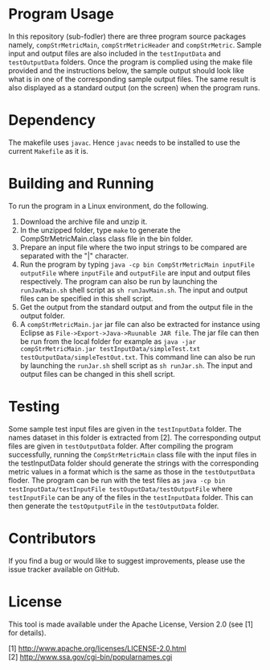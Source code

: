 Program Usage
=============
In this repository (sub-fodler) there are three program source packages namely, `compStrMetricMain`, `compStrMetricHeader` and `compStrMetric`. 
Sample input and output files are also included in the `testInputData` and `testOutputData` folders. Once the program is complied using the make file provided and the instructions below, the sample output should look like what is in one of the corresponding sample output files. The same result is also displayed as a standard output (on the screen) when the program runs.


Dependency
==========
The makefile uses `javac`. Hence `javac` needs to be installed to use the current `Makefile` as it is.


Building and Running
=====================
To run the program in a Linux environment, do the following.

1. Download the archive file and unzip it.
2. In the unzipped folder, type `make` to generate the CompStrMetricMain.class class file in the bin folder.
3. Prepare an input file where the two input strings to be compared are separated with the "|" character.  
4. Run the program by typing  `java -cp bin CompStrMetricMain inputFile outputFile` where `inputFile` and `outputFile` are input and output files respectively. The program can also be run by launching the `runJavMain.sh` shell script as `sh runJavMain.sh`. The input and output files can be specified in this shell script.
5. Get the output from the standard output and from the output file in the output folder.
6. A `compStrMetricMain.jar` jar file can also be extracted for instance using Eclipse as `File->Export->Java->Ruunable JAR file`. The jar file can then be run from the local folder for example as `java -jar compStrMetricMain.jar testInputData/simpleTest.txt testOutputData/simpleTestOut.txt`. This command line can also be run by launching the `runJar.sh` shell script as `sh runJar.sh`. The input and output files can be changed in this shell script.


Testing
==========
Some sample test input files are given in the `testInputData` folder. The names dataset in this folder is extracted from [2]. The corresponding output files are given in `testOutputData` folder. After compiling the program successfully, running the `CompStrMetricMain` class file with the input files in the testInputData folder should generate the strings with the corresponding metric values in a format which is the same as those in the `testOutputData` floder.
The program can be run with the test files as `java -cp bin testInputData/testInputFile testOuputData/testOutputFile` where `testInputFile` can be any of the files in the `testInputData` folder. 
This can then generate the `testOputputFile` in the `testOutputData` folder.


Contributors
============
If you find a bug or would like to suggest improvements, please use the issue tracker available on GitHub.


License
=======
This tool is made available under the Apache License, Version 2.0 (see [1] for details).


[1] http://www.apache.org/licenses/LICENSE-2.0.html <br />
[2] http://www.ssa.gov/cgi-bin/popularnames.cgi

